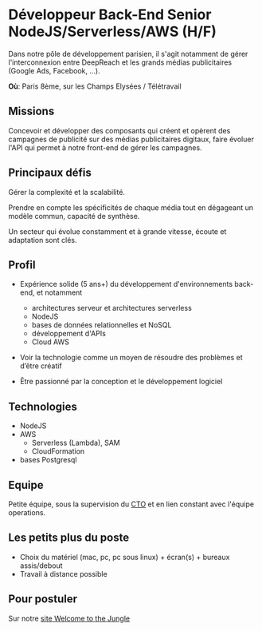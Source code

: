 # Développeur Back-End Senior NodeJS/Serverless/AWS (H/F)

Dans notre pôle de développement parisien, il s'agit notamment de gérer l'interconnexion entre DeepReach et les grands médias publicitaires (Google Ads, Facebook, ...).

**Où**: Paris 8ème, sur les Champs Elysées / Télétravail

## Missions

Concevoir et développer des composants qui créent et opèrent des campagnes de publicité sur des médias publicitaires digitaux, faire évoluer l'API qui permet à notre front-end de gérer les campagnes.

## Principaux défis

Gérer la complexité et la scalabilité.

Prendre en compte les spécificités de chaque média tout en dégageant un modèle commun, capacité de synthèse.

Un secteur qui évolue constamment et à grande vitesse, écoute et adaptation sont clés.

## Profil

- Expérience solide (5 ans+) du développement d'environnements back-end, et notamment

  - architectures serveur et architectures serverless
  - NodeJS
  - bases de données relationnelles et NoSQL
  - développement d'APIs
  - Cloud AWS

- Voir la technologie comme un moyen de résoudre des problèmes et d’être créatif
- Être passionné par la conception et le développement logiciel

## Technologies

- NodeJS
- AWS
  - Serverless (Lambda), SAM
  - CloudFormation
- bases Postgresql

## Equipe

Petite équipe, sous la supervision du [CTO](https://www.linkedin.com/in/jfpaccini) et en lien constant avec l'équipe operations.

## Les petits plus du poste

- Choix du matériel (mac, pc, pc sous linux) + écran(s) + bureaux assis/debout
- Travail à distance possible

## Pour postuler

Sur notre [site Welcome to the Jungle](https://www.welcometothejungle.com/fr/companies/deepreach/jobs/developpeur-back-end-nodejs-serverless-aws-h-f-cdi_paris)
